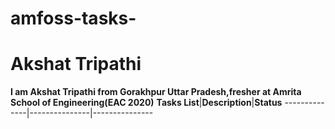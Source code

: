 # amfoss-tasks-
# Akshat Tripathi
**I am Akshat Tripathi from Gorakhpur Uttar Pradesh,fresher at Amrita School of Engineering(EAC 2020)**
**Tasks List**|**Description**|**Status**
--------------|---------------|---------------
